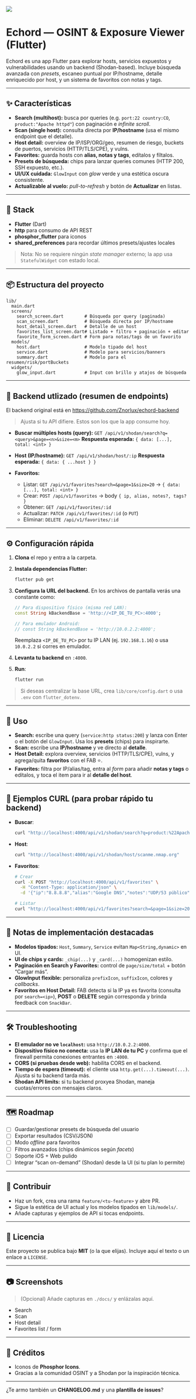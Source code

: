 <img src="./echord-banner.png"/>

# Echord — OSINT & Exposure Viewer (Flutter)

Echord es una app Flutter para explorar hosts, servicios expuestos y vulnerabilidades usando un backend (Shodan-based). Incluye búsqueda avanzada con *presets*, escaneo puntual por IP/hostname, detalle enriquecido por host, y un sistema de favoritos con notas y tags.

---

## ✨ Características

* **Search (multihost):** busca por queries (e.g. `port:22 country:CO`, `product:"Apache httpd"`) con paginación e *infinite scroll*.
* **Scan (single host):** consulta directa por **IP/hostname** (usa el mismo endpoint que el detalle).
* **Host detail:** overview de IP/ISP/ORG/geo, resumen de riesgo, buckets de puertos, servicios (HTTP/TLS/CPE), y vulns.
* **Favorites:** guarda hosts con **alias, notas y tags**, edítalos y fíltalos.
* **Presets de búsqueda:** chips para lanzar queries comunes (HTTP 200, SSH expuesto, etc.).
* **UI/UX cuidada:** `GlowInput` con *glow* verde y una estética oscura consistente.
* **Actualizable al vuelo:** *pull-to-refresh* y botón de **Actualizar** en listas.

---

## 🧱 Stack

* **Flutter** (Dart)
* **http** para consumo de API REST
* **phosphor_flutter** para iconos
* **shared_preferences** para recordar últimos presets/ajustes locales

> Nota: No se requiere ningún *state manager* externo; la app usa `StatefulWidget` con estado local.

---

## 📦 Estructura del proyecto

```
lib/
  main.dart
  screens/
    search_screen.dart        # Búsqueda por query (paginada)
    scan_screen.dart          # Búsqueda directa por IP/hostname
    host_detail_screen.dart   # Detalle de un host
    favorites_list_screen.dart# Listado + filtro + paginación + editar
    favorite_form_screen.dart # Form para notas/tags de un favorito
  models/
    host.dart                 # Modelo tipado del host
    service.dart              # Modelo para servicios/banners
    summary.dart              # Modelo para el resumen/risk/portBuckets
  widgets/
    glow_input.dart           # Input con brillo y atajos de búsqueda
```

---

## 🔌 Backend utlizado (resumen de endpoints)

El backend original está en https://github.com/Znorlux/echord-backend

> Ajusta si tu API difiere. Estos son los que la app consume hoy.

* **Buscar múltiples hosts (query):**
  `GET /api/v1/shodan/search?q=<query>&page=<n>&size=<m>`
  **Respuesta esperada:** `{ data: [...], total: <int> }`

* **Host (IP/hostname):**
  `GET /api/v1/shodan/host/:ip`
  **Respuesta esperada:** `{ data: { ...host } }`

* **Favoritos:**

  * Listar: `GET /api/v1/favorites?search=&page=1&size=20` → `{ data: [...], total: <int> }`
  * Crear:  `POST /api/v1/favorites` → body `{ ip, alias, notes?, tags? }`
  * Obtener: `GET /api/v1/favorites/:id`
  * Actualizar: `PATCH /api/v1/favorites/:id` (o `PUT`)
  * Eliminar: `DELETE /api/v1/favorites/:id`

---

## ⚙️ Configuración rápida

1. **Clona** el repo y entra a la carpeta.

2. **Instala dependencias Flutter:**

   ```bash
   flutter pub get
   ```

3. **Configura la URL del backend.**
   En los archivos de pantalla verás una constante como:

   ```dart
   // Para dispositivo físico (misma red LAN):
   const String kBackendBase = 'http://<IP_DE_TU_PC>:4000';

   // Para emulador Android:
   // const String kBackendBase = 'http://10.0.2.2:4000';
   ```

   Reemplaza `<IP_DE_TU_PC>` por tu IP LAN (ej. `192.168.1.16`) o usa `10.0.2.2` si corres en emulador.

4. **Levanta tu backend** en `:4000`.

5. **Run**:

   ```bash
   flutter run
   ```

> Si deseas centralizar la base URL, crea `lib/core/config.dart` o usa `.env` con `flutter_dotenv`.

---

## 🧭 Uso

* **Search:** escribe una query (`service:http status:200`) y lanza con Enter o el botón del `GlowInput`. Usa los **presets** (chips) para inspirarte.
* **Scan:** escribe una **IP/hostname** y ve directo al **detalle**.
* **Host Detail:** explora overview, servicios (HTTP/TLS/CPE), vulns, y agrega/quita **favoritos** con el FAB ⭐.
* **Favorites:** filtra por IP/alias/tag, entra al *form* para añadir **notas y tags** o edítalos, y toca el item para ir al **detalle del host**.

---

## 🧪 Ejemplos CURL (para probar rápido tu backend)

* **Buscar**:

  ```bash
  curl "http://localhost:4000/api/v1/shodan/search?q=product:%22Apache%20httpd%22&page=1&size=20"
  ```

* **Host**:

  ```bash
  curl "http://localhost:4000/api/v1/shodan/host/scanme.nmap.org"
  ```

* **Favoritos**:

  ```bash
  # Crear
  curl -X POST "http://localhost:4000/api/v1/favorites" \
    -H "Content-Type: application/json" \
    -d '{"ip":"8.8.8.8","alias":"Google DNS","notes":"UDP/53 público","tags":["dns","google"]}'

  # Listar
  curl "http://localhost:4000/api/v1/favorites?search=&page=1&size=20"
  ```

---

## 🧩 Notas de implementación destacadas

* **Modelos tipados:** `Host`, `Summary`, `Service` evitan `Map<String,dynamic>` en UI.
* **UI de chips y cards:** `_chip(...)` y `_card(...)` homogenizan estilo.
* **Paginación en Search y Favorites:** control de `page/size/total` + botón “Cargar más”.
* **GlowInput flexible:** personaliza `prefixIcon`, `suffixIcon`, colores y *callbacks*.
* **Favoritos en Host Detail:** FAB detecta si la IP ya es favorita (consulta por `search=<ip>`), **POST** o **DELETE** según corresponda y brinda feedback con `SnackBar`.

---

## 🛠️ Troubleshooting

* **El emulador no ve `localhost`:** usa `http://10.0.2.2:4000`.
* **Dispositivo físico no conecta:** usa la **IP LAN de tu PC** y confirma que el firewall permita conexiones entrantes en `:4000`.
* **CORS (si pruebas desde web):** habilita CORS en el backend.
* **Tiempo de espera (timeout):** el cliente usa `http.get(...).timeout(...)`. Ajusta si tu backend tarda más.
* **Shodan API limits:** si tu backend proxyea Shodan, maneja cuotas/errores con mensajes claros.

---

## 🗺️ Roadmap

* [ ] Guardar/gestionar presets de búsqueda del usuario
* [ ] Exportar resultados (CSV/JSON)
* [ ] Modo *offline* para favoritos
* [ ] Filtros avanzados (chips dinámicos según *facets*)
* [ ] Soporte iOS + Web pulido
* [ ] Integrar “scan on-demand” (Shodan) desde la UI (si tu plan lo permite)

---

## 🤝 Contribuir

* Haz un fork, crea una rama `feature/<tu-feature>` y abre PR.
* Sigue la estética de UI actual y los modelos tipados en `lib/models/`.
* Añade capturas y ejemplos de API si tocas endpoints.

---

## 📄 Licencia

Este proyecto se publica bajo **MIT** (o la que elijas).
Incluye aquí el texto o un enlace a `LICENSE`.

---

## 📷 Screenshots

> (Opcional) Añade capturas en `./docs/` y enlázalas aquí.

* Search
* Scan
* Host detail
* Favorites list / form

---

## 🧠 Créditos

* Iconos de **Phosphor Icons**.
* Gracias a la comunidad OSINT y a Shodan por la inspiración técnica.

---

¿Te armo también un **CHANGELOG.md** y una **plantilla de issues**?
